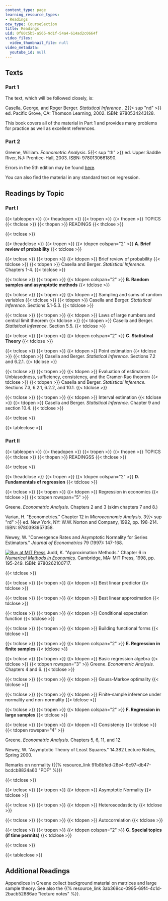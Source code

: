 ```yaml
---
content_type: page
learning_resource_types:
- Readings
ocw_type: CourseSection
title: Readings
uid: 0f80c5b5-a565-9d1f-54a4-614ad2c0664f
video_files:
  video_thumbnail_file: null
video_metadata:
  youtube_id: null
---
```


Texts
-----

### Part 1

The text, which will be followed closely, is:

Casella, George, and Roger Berger. _Statistical Inference_ . 2{{< sup "nd" >}} ed. Pacific Grove, CA: Thomson Learning, 2002. ISBN: 9780534243128.

This book covers all of the material in Part 1 and provides many problems for practice as well as excellent references.

### Part 2

Greene, William. _Econometric Analysis_. 5{{< sup "th" >}} ed. Upper Saddle River, NJ: Prentice-Hall, 2003. ISBN: 9780130661890.

Errors in the 5th edition may be found [here](http://pages.stern.nyu.edu/~wgreene/Text/econometricanalysis.htm).

You can also find the material in any standard text on regression.

Readings by Topic
-----------------

### Part I

{{< tableopen >}}
{{< theadopen >}}
{{< tropen >}}
{{< thopen >}}
TOPICS
{{< thclose >}}
{{< thopen >}}
READINGS
{{< thclose >}}

{{< trclose >}}

{{< theadclose >}}
{{< tropen >}}
{{< tdopen colspan="2" >}}
**A. Brief review of probability**
{{< tdclose >}}

{{< trclose >}}
{{< tropen >}}
{{< tdopen >}}
Brief review of probability
{{< tdclose >}}
{{< tdopen >}}
Casella and Berger. _Statistical Inference._ Chapters 1-4.
{{< tdclose >}}

{{< trclose >}}
{{< tropen >}}
{{< tdopen colspan="2" >}}
**B. Random samples and asymptotic methods**
{{< tdclose >}}

{{< trclose >}}
{{< tropen >}}
{{< tdopen >}}
Sampling and sums of random variables
{{< tdclose >}}
{{< tdopen >}}
Casella and Berger. _Statistical Inference._ Sections 5.1-5.3.
{{< tdclose >}}

{{< trclose >}}
{{< tropen >}}
{{< tdopen >}}
Laws of large numbers and central limit theorem
{{< tdclose >}}
{{< tdopen >}}
Casella and Berger. _Statistical Inference._ Section 5.5.
{{< tdclose >}}

{{< trclose >}}
{{< tropen >}}
{{< tdopen colspan="2" >}}
**C. Statistical Theory**
{{< tdclose >}}

{{< trclose >}}
{{< tropen >}}
{{< tdopen >}}
Point estimation
{{< tdclose >}}
{{< tdopen >}}
Casella and Berger. _Statistical Inference._ Sections 7.2 and 6.2.1.
{{< tdclose >}}

{{< trclose >}}
{{< tropen >}}
{{< tdopen >}}
Evaluation of estimators: Unbiasedness, sufficiency, consistency, and the Cramer-Rao theorem
{{< tdclose >}}
{{< tdopen >}}
Casella and Berger. _Statistical Inference._ Sections 7.3, 6.2.1, 6.2.2, and 10.1.
{{< tdclose >}}

{{< trclose >}}
{{< tropen >}}
{{< tdopen >}}
Interval estimation
{{< tdclose >}}
{{< tdopen >}}
Casella and Berger. _Statistical Inference._ Chapter 9 and section 10.4.
{{< tdclose >}}

{{< trclose >}}

{{< tableclose >}}

### Part II

{{< tableopen >}}
{{< theadopen >}}
{{< tropen >}}
{{< thopen >}}
TOPICS
{{< thclose >}}
{{< thopen >}}
READINGSS
{{< thclose >}}

{{< trclose >}}

{{< theadclose >}}
{{< tropen >}}
{{< tdopen colspan="2" >}}
**D. Fundamentals of regression**
{{< tdclose >}}

{{< trclose >}}
{{< tropen >}}
{{< tdopen >}}
Regression in economics
{{< tdclose >}}
{{< tdopen rowspan="5" >}}


Greene. _Econometric Analysis._ Chapters 2 and 3 (skim chapters 7 and 8.)

Varian, H. "Econometrics." Chapter 12 in _Microeconomic Analysis_. 3{{< sup "rd" >}} ed. New York, NY: W.W. Norton and Company, 1992, pp. 198-214. ISBN: 9780393957358.

Newey, W. "Convergence Rates and Asymptotic Normality for Series Estimators." _Journal of Econometrics_ 79 (1997): 147-168.

[![Buy at MIT Press](/images/mp_logo.gif)](https://mitpress.mit.edu/9780262100717) Judd, K. "Approximation Methods." Chapter 6 in [_Numerical Methods in Economics_](https://mitpress.mit.edu/9780262100717). Cambridge, MA: MIT Press, 1998, pp. 195-249. ISBN: 9780262100717.


{{< tdclose >}}

{{< trclose >}}
{{< tropen >}}
{{< tdopen >}}
Best linear predictor
{{< tdclose >}}

{{< trclose >}}
{{< tropen >}}
{{< tdopen >}}
Best linear approximation
{{< tdclose >}}

{{< trclose >}}
{{< tropen >}}
{{< tdopen >}}
Conditional expectation function
{{< tdclose >}}

{{< trclose >}}
{{< tropen >}}
{{< tdopen >}}
Building functional forms
{{< tdclose >}}

{{< trclose >}}
{{< tropen >}}
{{< tdopen colspan="2" >}}
**E. Regression in finite samples**
{{< tdclose >}}

{{< trclose >}}
{{< tropen >}}
{{< tdopen >}}
Basic regression algebra
{{< tdclose >}}
{{< tdopen rowspan="3" >}}
Greene. _Econometric Analysis._ Chapters 4 and 6.
{{< tdclose >}}

{{< trclose >}}
{{< tropen >}}
{{< tdopen >}}
Gauss-Markov optimality
{{< tdclose >}}

{{< trclose >}}
{{< tropen >}}
{{< tdopen >}}
Finite-sample inference under normality and non-normality
{{< tdclose >}}

{{< trclose >}}
{{< tropen >}}
{{< tdopen colspan="2" >}}
**F. Regression in large samples**
{{< tdclose >}}

{{< trclose >}}
{{< tropen >}}
{{< tdopen >}}
Consistency
{{< tdclose >}}
{{< tdopen rowspan="4" >}}


Greene. _Econometric Analysis._ Chapters 5, 6, 11, and 12.

Newey, W. "Asymptotic Theory of Least Squares." 14.382 Lecture Notes, Spring 2000.

Remarks on normality ({{% resource_link 91b8b1ed-28e4-8c97-db47-bcdcb8824a60 "PDF" %}})


{{< tdclose >}}

{{< trclose >}}
{{< tropen >}}
{{< tdopen >}}
Asymptotic Normality
{{< tdclose >}}

{{< trclose >}}
{{< tropen >}}
{{< tdopen >}}
Heteroscedasticity
{{< tdclose >}}

{{< trclose >}}
{{< tropen >}}
{{< tdopen >}}
Autocorrelation
{{< tdclose >}}

{{< trclose >}}
{{< tropen >}}
{{< tdopen colspan="2" >}}
**G. Special topics (if time permits)**
{{< tdclose >}}

{{< trclose >}}

{{< tableclose >}}

Additional Readings
-------------------

Appendices in Greene collect background material on matrices and large sample theory. See also the {{% resource_link 3ab369cc-0995-69f4-4c1d-2bacb52886ae "lecture notes" %}}.